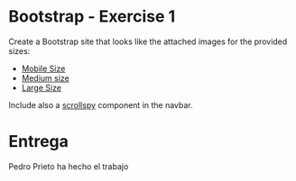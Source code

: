 # Bootstrap - Exercise 1

Create a Bootstrap site that looks like the attached images for the provided sizes:

- [Mobile Size](./solution/mobile-size.png)
- [Medium size](./solution/md-size.png)
- [Large Size](./solution/lg-size.png)

Include also a [scrollspy](https://getbootstrap.com/docs/4.2/components/scrollspy/) component in the navbar.


# Entrega
Pedro Prieto ha hecho el trabajo
